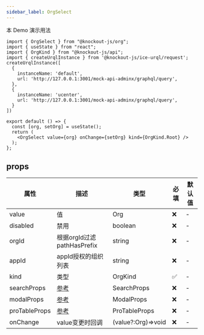 ```yaml
---
sidebar_label: OrgSelect
---
```


本 Demo 演示用法

```tsx preview
import { OrgSelect } from "@knockout-js/org";
import { useState } from "react";
import { OrgKind } from "@knockout-js/api";
import { createUrqlInstance } from '@knockout-js/ice-urql/request';
createUrqlInstance([
  {
    instanceName: 'default',
    url: 'http://127.0.0.1:3001/mock-api-adminx/graphql/query',
  },
  {
    instanceName: 'ucenter',
    url: 'http://127.0.0.1:3001/mock-api-adminx/graphql/query',
  }
])

export default () => {
  const [org, setOrg] = useState();
  return (
    <OrgSelect value={org} onChange={setOrg} kind={OrgKind.Root} />
  );
};
```

## props

| 属性          | 描述                                                          | 类型               | 必填 | 默认值 |
| ------------- | ------------------------------------------------------------- | ------------------ | ---- | ------ |
| value         | 值                                                            | Org                | ❌   | -      |
| disabled      | 禁用                                                          | boolean            | ❌   | -      |
| orgId         | 根据orgId过滤pathHasPrefix                                    | string             | ❌   | -      |
| appId         | appId授权的组织列表                                           | string             | ❌   | -      |
| kind          | 类型                                                          | OrgKind            | ✅   | -      |
| searchProps   | [参考](https://ant.design/components/input-cn#api)            | SearchProps        | ❌   | -      |
| modalProps    | [参考](https://ant.design/components/modal-cn#api)            | ModalProps         | ❌   | -      |
| proTableProps | [参考](https://procomponents.ant.design/components/table#api) | ProTableProps      | ❌   | -      |
| onChange      | value变更时回调                                               | (value?:Org)=>void | ❌   | -      |
